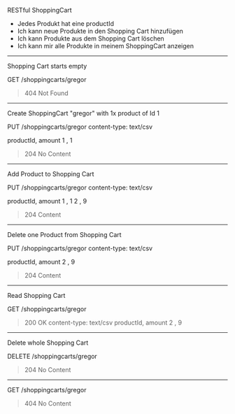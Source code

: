 RESTful ShoppingCart
- Jedes Produkt hat eine productId
- Ich kann neue Produkte in den Shopping Cart hinzufügen
- Ich kann Produkte aus dem Shopping Cart löschen
- Ich kann mir alle Produkte in meinem ShoppingCart anzeigen

-----------------------------
Shopping Cart starts empty

GET /shoppingcarts/gregor

>404 Not Found

----------------------------
Create ShoppingCart "gregor" with 1x product of Id 1

PUT /shoppingcarts/gregor
content-type: text/csv

productId, amount
1        , 1

>204 No Content

-----------------------------
Add Product to Shopping Cart

PUT /shoppingcarts/gregor
content-type: text/csv

productId, amount
1        , 1
2        , 9

>204 Content
-----------------------------
Delete one Product from Shopping Cart

PUT /shoppingcarts/gregor
content-type: text/csv

productId, amount
2        , 9

>204 Content
-----------------------------
Read Shopping Cart

GET /shoppingcarts/gregor

>200 OK
content-type: text/csv
productId, amount
2        , 9

-----------------------------
Delete whole Shopping Cart

DELETE /shoppingcarts/gregor

>204 No Content

----------------------------
GET /shoppingcarts/gregor

>404 No Content
